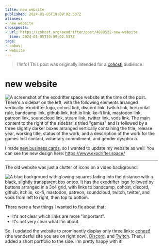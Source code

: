 ```yaml
---
title: new website
published: 2024-01-05T19:09:02.537Z
aliases:
- new website
crossposts:
- url: https://cohost.org/exodrifter/post/4088532-new-website
  time: 2024-01-05T19:09:02.537Z
tags:
- cohost
- website
---
```


> [!info]
> This post was originally intended for a [cohost!](../tags/cohost.md) audience.

# new website

![A screenshot of the exodrifter.space website at the time of the post. There's a sidebar on the left, with the following elements arranged vertically: exodrifter logo, cohost link, discord link, twitch link, horizontal rule, bandcamp link, github link, itch.io link, ko-fi link, mastodon link, patreon link, soundcloud link, steam link, twitter link, vods link. The main content to the right of the sidebar is titled "games" and is followed by a three slightly darker boxes arranged vertically containing the title, release year, working title, status of the work, and a description of the work for the games lost contact, voluntary commitment, and gender dysphoria.](20240105-current.png)

I made [new business cards](20240102.md), so I wanted to update my website as well! You can see the new design here: https://www.exodrifter.space/

---

The old website was just a clutter of icons on a video background:

![A blue background with glowing squares fading into the distance with a black, slightly transparent box ontop. It has the exodrifter logo followed by buttons arranged in a 3x4 grid, with links to bandcamp, cohost, discord, github, itch.io, ko-fi, mastodon, patreon, soundcloud, twitch, twitter, and vods from left to right, then top to bottom.](20240105-old.png)

There were a few things I wanted to fix about that:
- It's not clear which links are more "important".
- It's not very clear what I'm about.

So, I updated the website to prominently display only three links: [cohost!](https://cohost.org/exodrifter) (the wonderful site you are on right now), [Discord](https://discord.gg/arqFQVt), and [Twitch](https://www.twitch.tv/exodrifter_). Then, I added a short portfolio to the side. I'm pretty happy with it!
